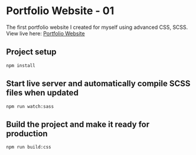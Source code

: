 # Portfolio Website - 01

The first portfolio website I created for myself using advanced CSS, SCSS.<br>
View live here: <a href="https://dewan-mohammad-tasinuzzaman.github.io/Portfolio_Website_01/">Portfolio Website</a>

## Project setup
```
npm install
```

## Start live server and automatically compile SCSS files when updated
```
npm run watch:sass
```

## Build the project and make it ready for production
```
npm run build:css
```

